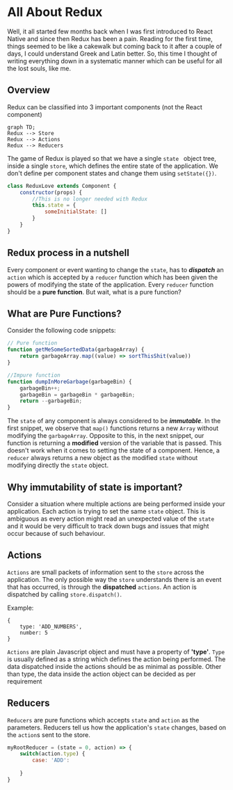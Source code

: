 # All About Redux

Well, it all started few months back when I was first introduced to React Native and since then Redux has been a pain. Reading for the first time, things seemed to be like a cakewalk but coming back to it after a couple of days, I could understand Greek and Latin better. So, this time I thought of writing everything down in a systematic manner which can be useful for all the lost souls, like me.

## Overview

Redux can be classified into 3 important components (not the React component)

```mermaid
graph TD;
Redux --> Store
Redux --> Actions
Redux --> Reducers
```

The game of Redux is played so that we have a single `state ` object tree, inside a single `store`, which defines the entire state of the application. We don't define per component states and change them using `setState({})`.  

```javascript
class ReduxLove extends Component {
	constructor(props) {
		//This is no longer needed with Redux
		this.state = { 
			someInitialState: []
	    }
	}
}
```

## Redux process in a nutshell
Every component or event wanting to change the `state`, has to ***dispatch*** an `action` which is accepted by a `reducer` function which has been given the powers of modifying the state of the application. Every `reducer` function should be a **pure function**. But wait, what is a pure function?

## What are Pure Functions?

Consider the following code snippets:
```javascript
// Pure function
function getMeSomeSortedData(garbageArray) {
	return garbageArray.map((value) => sortThisShit(value))
}
```
```javascript
//Impure function
function dumpInMoreGarbage(garbageBin) {
	garbageBin++;
	garbageBin = garbageBin * garbageBin;
	return --garbageBin;
}
```
The `state` of any component is always considered to be ***immutable***.  In the first snippet, we observe that `map()` functions returns a new `Array` without modifying the `garbageArray`. Opposite to this, in the next snippet, our function is returning a **modified** version of the variable that is passed. This doesn't work when it comes to setting the state of a component. Hence, a `reducer` always returns a new object as the modified `state` without modifying directly the `state` object.

## Why immutability of state is important?
Consider a situation where multiple actions are being performed inside your application. Each action is trying to set the same `state` object. This is ambiguous as every action might read an unexpected value of the `state` and it would be very difficult to track down bugs and issues that might occur because of such behaviour.

## Actions
`Actions` are small packets of information sent to the `store` across the application. The only possible way the `store` understands there is an event that has occurred, is through the **dispatched** `actions`. An action is dispatched by calling `store.dispatch()`.

Example:

    {
	    type: 'ADD_NUMBERS',
	    number: 5
	}

`Actions` are plain Javascript object and must have a property of **'type'**. `Type` is usually defined as a string which defines the action being performed. The data dispatched inside the actions should be as minimal as possible. Other than type, the data inside the action object can be decided as per requirement

## Reducers
`Reducers` are pure functions which accepts `state` and `action` as the parameters. Reducers tell us how the application's `state` changes, based on the `action`s sent to the store.


```javascript
myRootReducer = (state = 0, action) => {
	switch(action.type) {
		case: 'ADD':
		
	}
}
```

<!--stackedit_data:
eyJoaXN0b3J5IjpbMTkxNzg3OTEwMl19
-->